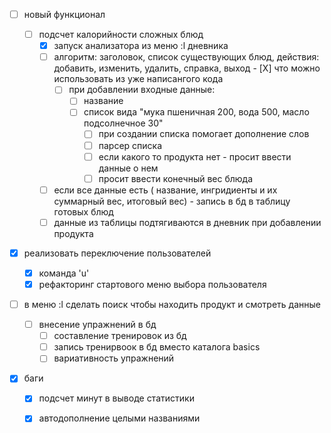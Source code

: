 - [ ] новый функционал
    - [ ] подсчет калорийности сложных блюд
      - [X] запуск анализатора из меню :l дневника
      - [ ] алгоритм: заголовок, список существующих блюд, действия: добавить, изменить, удалить, справка, выход
            - [X] что можно использовать из уже написангого кода
        - [ ] при добавлении входные данные:
          - [ ] название 
          - [ ] список вида "мука пшеничная 200, вода 500, масло подсолнечное 30"
              - [ ] при создании списка помогает дополнение слов
              - [ ] парсер списка
              - [ ] если какого то продукта нет - просит ввести данные о нем
              - [ ] просит ввести конечный вес блюда
      - [ ] если все данные есть ( название, ингридиенты и их суммарный вес, итоговый вес) - запись в бд в таблицу готовых блюд
      - [ ] данные из таблицы подтягиваются в дневник при добавлении продукта 
  
- [X] реализовать переключение пользователей 
  - [X] команда 'u'
  - [X] рефакторинг стартового меню выбора пользователя

- [ ] в меню :l сделать поиск чтобы находить продукт и смотреть данные


  - [ ] внесение упражнений в бд
    - [ ] составление тренировок из бд
    - [ ] запись тренирвоок в бд вместо каталога basics
    - [ ] вариативность упражнений

- [X] баги
    - [X] подсчет минут в выводе статистики
    - [X] автодополнение целыми названиями


